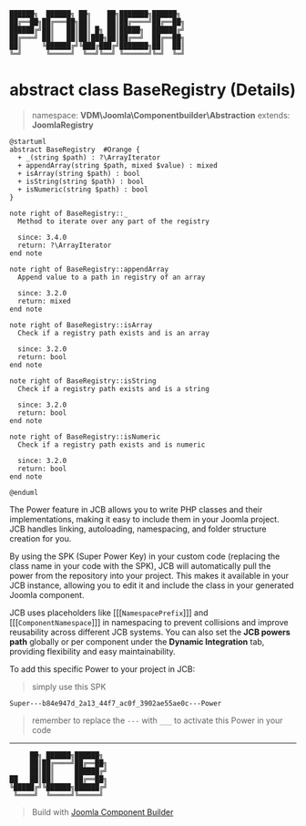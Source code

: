```
██████╗  ██████╗ ██╗    ██╗███████╗██████╗
██╔══██╗██╔═══██╗██║    ██║██╔════╝██╔══██╗
██████╔╝██║   ██║██║ █╗ ██║█████╗  ██████╔╝
██╔═══╝ ██║   ██║██║███╗██║██╔══╝  ██╔══██╗
██║     ╚██████╔╝╚███╔███╔╝███████╗██║  ██║
╚═╝      ╚═════╝  ╚══╝╚══╝ ╚══════╝╚═╝  ╚═╝
```
# abstract class BaseRegistry (Details)
> namespace: **VDM\Joomla\Componentbuilder\Abstraction**
> extends: **JoomlaRegistry**

```uml
@startuml
abstract BaseRegistry  #Orange {
  + _(string $path) : ?\ArrayIterator
  + appendArray(string $path, mixed $value) : mixed
  + isArray(string $path) : bool
  + isString(string $path) : bool
  + isNumeric(string $path) : bool
}

note right of BaseRegistry::_
  Method to iterate over any part of the registry

  since: 3.4.0
  return: ?\ArrayIterator
end note

note right of BaseRegistry::appendArray
  Append value to a path in registry of an array

  since: 3.2.0
  return: mixed
end note

note right of BaseRegistry::isArray
  Check if a registry path exists and is an array

  since: 3.2.0
  return: bool
end note

note right of BaseRegistry::isString
  Check if a registry path exists and is a string

  since: 3.2.0
  return: bool
end note

note right of BaseRegistry::isNumeric
  Check if a registry path exists and is numeric

  since: 3.2.0
  return: bool
end note
 
@enduml
```

The Power feature in JCB allows you to write PHP classes and their implementations, making it easy to include them in your Joomla project. JCB handles linking, autoloading, namespacing, and folder structure creation for you.

By using the SPK (Super Power Key) in your custom code (replacing the class name in your code with the SPK), JCB will automatically pull the power from the repository into your project. This makes it available in your JCB instance, allowing you to edit it and include the class in your generated Joomla component.

JCB uses placeholders like [[[`NamespacePrefix`]]] and [[[`ComponentNamespace`]]] in namespacing to prevent collisions and improve reusability across different JCB systems. You can also set the **JCB powers path** globally or per component under the **Dynamic Integration** tab, providing flexibility and easy maintainability.

To add this specific Power to your project in JCB:

> simply use this SPK
```
Super---b84e947d_2a13_44f7_ac0f_3902ae55ae0c---Power
```
> remember to replace the `---` with `___` to activate this Power in your code

---
```
     ██╗ ██████╗██████╗
     ██║██╔════╝██╔══██╗
     ██║██║     ██████╔╝
██   ██║██║     ██╔══██╗
╚█████╔╝╚██████╗██████╔╝
 ╚════╝  ╚═════╝╚═════╝
```
> Build with [Joomla Component Builder](https://git.vdm.dev/joomla/Component-Builder)

